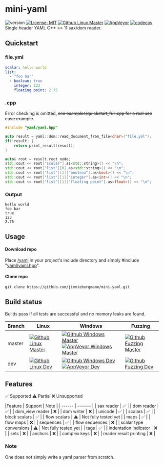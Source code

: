 # mini-yaml

![version](https://img.shields.io/badge/version-v0.1.0-blue) [![License: MIT](https://img.shields.io/badge/License-MIT-brightgreen.svg)](https://opensource.org/licenses/MIT) [![Github Linux Master](https://img.shields.io/github/actions/workflow/status/jimmiebergmann/mini-yaml/github-build-linux.yml?branch=master&label=Github&logo=Github)](https://github.com/jimmiebergmann/mini-yaml/actions/workflows/github-build-linux.yml) [![AppVeyor](https://img.shields.io/appveyor/ci/jimmiebergmann/mini-yaml/master?label=AppVeyor&logo=AppVeyor)](https://ci.appveyor.com/project/jimmiebergmann/mini-yaml/branch/master) [![codecov](https://codecov.io/gh/jimmiebergmann/mini-yaml/branch/master/graph/badge.svg)](https://codecov.io/gh/jimmiebergmann/mini-yaml)  
Single header YAML C++ >= 11 sax/dom reader.

## Quickstart
### file.yml
```yaml
scalar: hello world
list:
  - "foo bar"
  - boolean: true
    integer: 123
    floating point: 2.75
```
### .cpp
Error checking is omitted, ~~see examples/quickstart_full.cpp for a real use case example~~.
```cpp
#include "yaml/yaml.hpp"

auto result = yaml::dom::read_document_from_file<char>("file.yml");
if(!result) {
    return print_result(result);
}

auto& root = result.root_node;
std::cout << root["scalar"].as<std::string>() << "\n";
std::cout << root["list"][0].as<std::string>() << "\n";
std::cout << root["list"][1]["boolean"].as<bool>() << "\n";
std::cout << root["list"][1]["integer"].as<int>() << "\n";
std::cout << root["list"][1]["floating point"].as<float>() << "\n";

```
### Output
```
hello world
foo bar
true
123
2.75
```
## Usage
#### Download repo 
Place [/yaml](https://github.com/jimmiebergmann/mini-yaml/blob/master/yaml) in your project's include directory and simply #include "[yaml/yaml.hpp](https://github.com/jimmiebergmann/mini-yaml/blob/master/yaml/yaml.hpp)".

#### Clone repo
```
git clone https://github.com/jimmiebergmann/mini-yaml.git
```

## Build status
Builds pass if all tests are successful and no memory leaks are found.

| Branch | Linux  | Windows | Fuzzing |
| ------ | ------ | ------- |----- |
| master | [![Github Linux Master](https://img.shields.io/github/actions/workflow/status/jimmiebergmann/mini-yaml/github-build-linux.yml?branch=master&label=Github&logo=Github)](https://github.com/jimmiebergmann/mini-yaml/actions/workflows/github-build-linux.yml) | [![Github Windows Master](https://img.shields.io/github/actions/workflow/status/jimmiebergmann/mini-yaml/github-build-windows.yml?branch=master&label=Github&logo=Github)](https://github.com/jimmiebergmann/mini-yaml/actions/workflows/github-build-windows.yml) [![AppVeyor Windows Master](https://img.shields.io/appveyor/ci/jimmiebergmann/mini-yaml/master?label=AppVeyor&logo=AppVeyor)](https://ci.appveyor.com/project/jimmiebergmann/mini-yaml/branch/master) | [![Github Fuzzing Master](https://img.shields.io/github/actions/workflow/status/jimmiebergmann/mini-yaml/github-fuzz.yml?branch=master&label=Github&logo=Github)](https://github.com/jimmiebergmann/mini-yaml/actions/workflows/github-fuzz.yml) |
| dev    | [![Github Linux Dev](https://img.shields.io/github/actions/workflow/status/jimmiebergmann/mini-yaml/github-build-linux.yml?branch=dev&label=Github&logo=Github)](https://github.com/jimmiebergmann/mini-yaml/actions/workflows/github-build-linux.yml) | [![Github Windows Dev](https://img.shields.io/github/actions/workflow/status/jimmiebergmann/mini-yaml/github-build-windows.yml?branch=dev&label=Github&logo=Github)](https://github.com/jimmiebergmann/mini-yaml/actions/workflows/github-build-windows.yml) [![AppVeyor Dev](https://img.shields.io/appveyor/ci/jimmiebergmann/mini-yaml/dev?label=AppVeyor&logo=AppVeyor)](https://ci.appveyor.com/project/jimmiebergmann/mini-yaml/branch/dev) | [![Github Fuzzing Dev](https://img.shields.io/github/actions/workflow/status/jimmiebergmann/mini-yaml/github-fuzz.yml?branch=dev&label=Github&logo=Github)](https://github.com/jimmiebergmann/mini-yaml/actions/workflows/github-fuzz.yml) |

## Features
:white_check_mark: Supported :warning: Partial :x: Unsupported

|Feature | Support | Note |
| ------ | ------- |
| sax reader | :white_check_mark: |
| dom reader | :white_check_mark: |
| dom_view reader | :x: |
| dom writer | :x: |
| unicode | :white_check_mark: |
| scalars | :white_check_mark: |
| block scalars | :white_check_mark: |
| flow scalars | :warning: | Not fully tested yet |
| maps | :white_check_mark: |
| flow maps | :x: |
| sequences | :white_check_mark: |
| flow sequences | :x: |
| scalar type conversions | :warning: | Not fully tested yet |
| tags | :white_check_mark: |
| indentation indicator | :x: |
| sets | :x: |
| anchors | :x: |
| complex keys | :x: |
| reader result printing | :x: |

### Note
One does not simply write a yaml parser from scratch.
